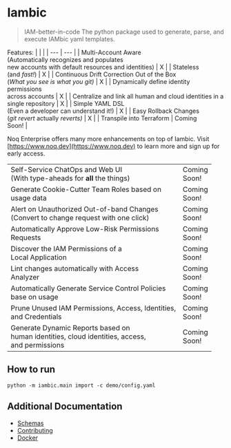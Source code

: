 # Iambic

> IAM-better-in-code
The python package used to generate, parse, and execute IAMbic yaml templates.

Features: 
|     |     |
| --- | --- |
| Multi-Account Aware <br>(Automatically recognizes and populates<br>new accounts with default resources and identities) | X   |
| Stateless (and *fast!*) | X   |
| Continuous Drift Correction Out of the Box<br>(*What you see is what you git)* | X   |
| Dynamically define identity permissions<br>across accounts | X   |
| Centralize and link all human and cloud identities in a<br>single repository | X   |
| Simple YAML DSL<br>(Even a developer can understand it!) | X   |
| Easy Rollback Changes<br>(*git revert* actually *reverts)* | X   |
| Transpile into Terraform | Coming<br>Soon! |

Noq Enterprise offers many more enhancements on top of Iambic. Visit [https://www.noq.dev](https://www.noq.dev) to learn more and sign up for early access.

|     |     |
| --- | --- |
| Self-Service ChatOps and Web UI<br>(With type-aheads for **all** the things) | Coming<br>Soon! |
| Generate Cookie-Cutter Team Roles based on<br>usage data | Coming<br>Soon! |
| Alert on Unauthorized Out-of-band Changes<br>(Convert to change request with one click) | Coming<br>Soon! |
| Automatically Approve Low-Risk Permissions<br>Requests | Coming<br>Soon! |
| Discover the IAM Permissions of a<br>Local Application | Coming<br>Soon! |
| Lint changes automatically with Access<br>Analyzer | Coming<br>Soon! |
| Automatically Generate Service Control Policies<br>base on usage | Coming<br>Soon! |
| Prune Unused IAM Permissions, Access, Identities,<br>and Credentials | Coming<br>Soon! |
| Generate Dynamic Reports based on<br>human identities, cloud identities, access, <br>and permissions | Coming<br>Soon! |

## How to run

`python -m iambic.main import -c demo/config.yaml`

## Additional Documentation

* [Schemas](docs/SCHEMA.md)
* [Contributing](docs/CONTRIBUTING.md)
* [Docker](docs/DOCKER.md)
